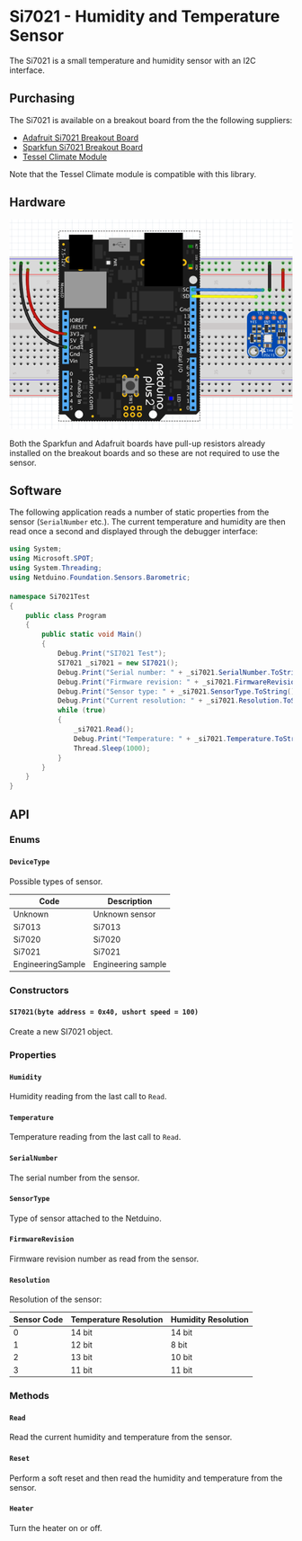 # Si7021 - Humidity and Temperature Sensor

The Si7021 is a small temperature and humidity sensor with an I2C interface.

## Purchasing

The Si7021 is available on a breakout board from the the following suppliers:

* [Adafruit Si7021 Breakout Board](https://www.adafruit.com/product/3251)
* [Sparkfun Si7021 Breakout Board](https://www.sparkfun.com/products/13763)
* [Tessel Climate Module](https://www.seeedstudio.com/Tessel-Climate-Module-p-2225.html)

Note that the Tessel Climate module is compatible with this library.

## Hardware

![Si7021 Connected to Netduino](Si7021OnBreadboard.png)

Both the Sparkfun and Adafruit boards have pull-up resistors already installed on the breakout boards and so these are not required to use the sensor.

## Software

The following application reads a number of static properties from the sensor (`SerialNumber` etc.).  The current temperature and humidity are then read once a second and displayed through the debugger interface:

```csharp
using System;
using Microsoft.SPOT;
using System.Threading;
using Netduino.Foundation.Sensors.Barometric;

namespace Si7021Test
{
    public class Program
    {
        public static void Main()
        {
            Debug.Print("SI7021 Test");
            SI7021 _si7021 = new SI7021();
            Debug.Print("Serial number: " + _si7021.SerialNumber.ToString());
            Debug.Print("Firmware revision: " + _si7021.FirmwareRevision.ToString());
            Debug.Print("Sensor type: " + _si7021.SensorType.ToString());
            Debug.Print("Current resolution: " + _si7021.Resolution.ToString());
            while (true)
            {
                _si7021.Read();
                Debug.Print("Temperature: " + _si7021.Temperature.ToString("f2") + ", Humidity: " + _si7021.Humidity.ToString("f2"));
                Thread.Sleep(1000);
            }
        }
    }
}
```

## API

### Enums

#### `DeviceType`

Possible types of sensor.

| Code              | Description        |
|-------------------|--------------------|
| Unknown           | Unknown sensor     |
| Si7013            | Si7013             |
| Si7020            | Si7020             |
| Si7021            | Si7021             |
| EngineeringSample | Engineering sample |

### Constructors

#### `SI7021(byte address = 0x40, ushort speed = 100)`

Create a new SI7021 object.

### Properties

#### `Humidity`

Humidity reading from the last call to `Read`.

#### `Temperature`

Temperature reading from the last call to `Read`.

#### `SerialNumber`

The serial number from the sensor.

#### `SensorType`

Type of sensor attached to the Netduino.

#### `FirmwareRevision`

Firmware revision number as read from the sensor.

#### `Resolution`

Resolution of the sensor:

| Sensor Code | Temperature Resolution | Humidity Resolution |
|-------------|------------------------|---------------------|
| 0           | 14 bit                 | 14 bit              |
| 1           | 12 bit                 | 8 bit               |
| 2           | 13 bit                 | 10 bit              |
| 3           | 11 bit                 | 11 bit              |

### Methods

#### `Read`

Read the current humidity and temperature from the sensor.

#### `Reset`

Perform a soft reset and then read the humidity and temperature from the sensor.

#### `Heater`

Turn the heater on or off.